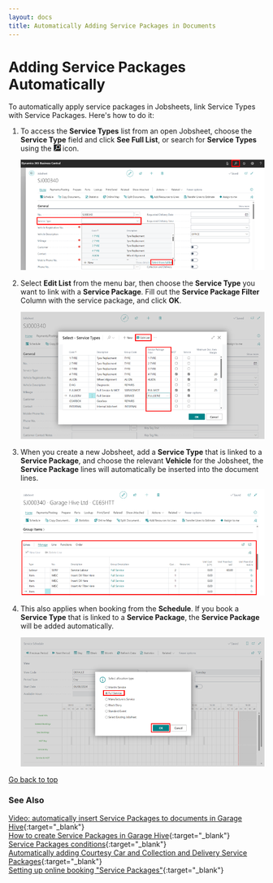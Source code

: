 ```yaml
---
layout: docs
title: Automatically Adding Service Packages in Documents
---
```


<a name="top"></a>

# Adding Service Packages Automatically 

To automatically apply service packages in Jobsheets, link Service Types with Service Packages. Here's how to do it:
1. To access the **Service Types** list from an open Jobsheet, choose the **Service Type** field and click **See Full List**, or search for **Service Types** using the ![](media/search_icon.png) icon.

   ![](media/garagehive-automatically-adding-service-packages1.png)

2. Select **Edit List** from the menu bar, then choose the **Service Type** you want to link with a **Service Package**. Fill out the **Service Package Filter** Column with the service package, and click **OK**.

   ![](media/garagehive-automatically-adding-service-packages2.png)

3. When you create a new Jobsheet, add a **Service Type** that is linked to a **Service Package**, and choose the relevant **Vehicle** for the Jobsheet, the **Service Package** lines will automatically be inserted into the document lines.

   ![](media/garagehive-automatically-adding-service-packages3.png)

4. This also applies when booking from the **Schedule**. If you book a **Service Type** that is linked to a **Service Package**, the **Service Package** will be added automatically.

   ![](media/garagehive-automatically-adding-service-packages4.png)


[Go back to top](#top)

### **See Also**

[Video: automatically insert Service Packages to documents in Garage Hive](https://youtu.be/6y-c47xIYfE){:target="_blank"} \
[How to create Service Packages in Garage Hive](garagehive-service-packages.html){:target="_blank"} \
[Service Packages conditions](service-package-conditions.html){:target="_blank"} \
[Automatically adding Courtesy Car and Collection and Delivery Service Packages](garagehive-service-package-automatically-adding-courtesy-car-and-collection-and-delivery-service-packages.html){:target="_blank"} \
[Setting up online booking "Service Packages"](garagehive-onlinebooking-service-packages.html){:target="_blank"}
